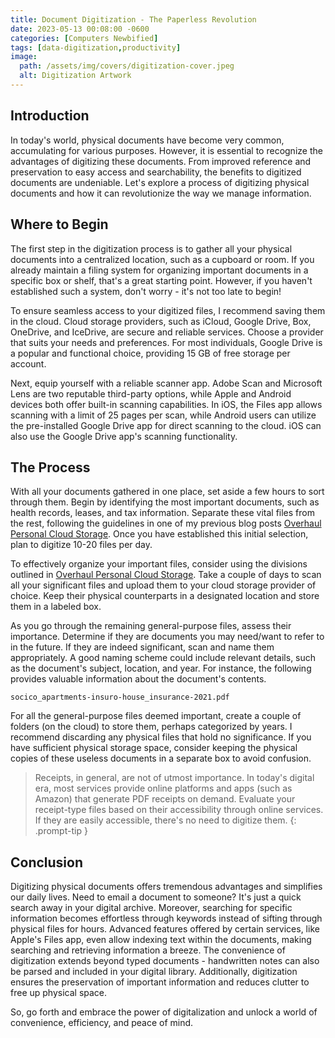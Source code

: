 ```yaml
---
title: Document Digitization - The Paperless Revolution
date: 2023-05-13 00:08:00 -0600
categories: [Computers Newbified]
tags: [data-digitization,productivity]
image:
  path: /assets/img/covers/digitization-cover.jpeg
  alt: Digitization Artwork
---
```


## Introduction

In today's world, physical documents have become very common, accumulating for various purposes. However, it is essential to recognize the advantages of digitizing these documents. From improved reference and preservation to easy access and searchability, the benefits to digitized documents are undeniable. Let's explore a process of digitizing physical documents and how it can revolutionize the way we manage information.

## Where to Begin

The first step in the digitization process is to gather all your physical documents into a centralized location, such as a cupboard or room. If you already maintain a filing system for organizing important documents in a specific box or shelf, that's a great starting point. However, if you haven't established such a system, don't worry - it's not too late to begin!

To ensure seamless access to your digitized files, I recommend saving them in the cloud. Cloud storage providers, such as iCloud, Google Drive, Box, OneDrive, and IceDrive, are secure and reliable services. Choose a provider that suits your needs and preferences. For most individuals, Google Drive is a popular and functional choice, providing 15 GB of free storage per account.

Next, equip yourself with a reliable scanner app. Adobe Scan and Microsoft Lens are two reputable third-party options, while Apple and Android devices both offer built-in scanning capabilities. In iOS, the Files app allows scanning with a limit of 25 pages per scan, while Android users can utilize the pre-installed Google Drive app for direct scanning to the cloud. iOS can also use the Google Drive app's scanning functionality.

## The Process

With all your documents gathered in one place, set aside a few hours to sort through them. Begin by identifying the most important documents, such as health records, leases, and tax information. Separate these vital files from the rest, following the guidelines in one of my previous blog posts [Overhaul Personal Cloud Storage](https://tanishq.page/blog/posts/newbified-overhaul-cloud-storage/). Once you have established this initial selection, plan to digitize 10-20 files per day.

To effectively organize your important files, consider using the divisions outlined in [Overhaul Personal Cloud Storage](https://tanishq.page/blog/posts/newbified-overhaul-cloud-storage/). Take a couple of days to scan all your significant files and upload them to your cloud storage provider of choice. Keep their physical counterparts in a designated location and store them in a labeled box.

As you go through the remaining general-purpose files, assess their importance. Determine if they are documents you may need/want to refer to in the future. If they are indeed significant, scan and name them appropriately. A good naming scheme could include relevant details, such as the document's subject, location, and year. For instance, the following provides valuable information about the document's contents.

```
socico_apartments-insuro-house_insurance-2021.pdf
```

For all the general-purpose files deemed important, create a couple of folders (on the cloud) to store them, perhaps categorized by years. I recommend discarding any physical files that hold no significance. If you have sufficient physical storage space, consider keeping the physical copies of these useless documents in a separate box to avoid confusion.

> Receipts, in general, are not of utmost importance. In today's digital era, most services provide online platforms and apps (such as Amazon) that generate PDF receipts on demand. Evaluate your receipt-type files based on their accessibility through online services. If they are easily accessible, there's no need to digitize them.
{: .prompt-tip }

## Conclusion

Digitizing physical documents offers tremendous advantages and simplifies our daily lives. Need to email a document to someone? It's just a quick search away in your digital archive. Moreover, searching for specific information becomes effortless through keywords instead of sifting through physical files for hours. Advanced features offered by certain services, like Apple's Files app, even allow indexing text within the documents, making searching and retrieving information a breeze. The convenience of digitization extends beyond typed documents - handwritten notes can also be parsed and included in your digital library. Additionally, digitization ensures the preservation of important information and reduces clutter to free up physical space.

So, go forth and embrace the power of digitalization and unlock a world of convenience, efficiency, and peace of mind.
